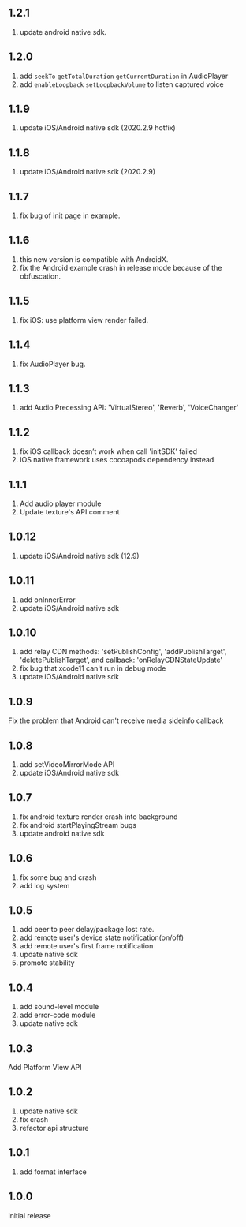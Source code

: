 ## 1.2.1
1. update android native sdk.

## 1.2.0
1. add `seekTo` `getTotalDuration` `getCurrentDuration` in AudioPlayer
2. add `enableLoopback` `setLoopbackVolume` to listen captured voice

## 1.1.9

1. update iOS/Android native sdk (2020.2.9 hotfix)

## 1.1.8

1. update iOS/Android native sdk (2020.2.9)

## 1.1.7

1. fix bug of init page in example.

## 1.1.6

1. this new version is compatible with AndroidX.
2. fix the Android example crash in release mode because of the obfuscation.

## 1.1.5

1. fix iOS: use platform view render failed.

## 1.1.4

1. fix AudioPlayer bug.

## 1.1.3

1. add Audio Precessing API: 'VirtualStereo', 'Reverb', 'VoiceChanger'

## 1.1.2

1. fix iOS callback doesn’t work when call 'initSDK' failed
2. iOS native framework uses cocoapods dependency instead

## 1.1.1

1. Add audio player module
2. Update texture's API comment

## 1.0.12

1. update iOS/Android native sdk (12.9)

## 1.0.11

1. add onInnerError
2. update iOS/Android native sdk

## 1.0.10

1. add relay CDN methods: 'setPublishConfig', 'addPublishTarget', 'deletePublishTarget', and callback: 'onRelayCDNStateUpdate'
2. fix bug that xcode11 can't run in debug mode
3. update iOS/Android native sdk

## 1.0.9

Fix the problem that Android can't receive media sideinfo callback

## 1.0.8

1. add setVideoMirrorMode API
2. update iOS/Android native sdk

## 1.0.7

1. fix android texture render crash into background
2. fix android startPlayingStream bugs
3. update android native sdk

## 1.0.6

1. fix some bug and crash
2. add log system

## 1.0.5

1. add peer to peer delay/package lost rate.
2. add remote user's device state notification(on/off)
3. add remote user's first frame notification
4. update native sdk
5. promote stability

## 1.0.4

1. add sound-level module
2. add error-code module
3. update native sdk

## 1.0.3

Add Platform View API

## 1.0.2

1. update native sdk
2. fix crash
3. refactor api structure

## 1.0.1

1. add format interface

## 1.0.0

initial release
